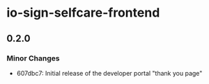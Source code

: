 # io-sign-selfcare-frontend

## 0.2.0

### Minor Changes

- 607dbc7: Initial release of the developer portal "thank you page"
